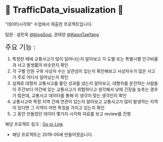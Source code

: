 # 🚗 TrafficData_visualization 🚕

"데이터시각화" 수업에서 제출한 프로젝트입니다.  

팀원 : 설민욱 [@blogSoul](https://github.com/blogSoul), 권태양 [@KwonTaeYang](https://github.com/sunnight9507) 

<span style="font-size:22px;">주요 기능 : </span>
1. 특정한 때에 교통사고가 많이 일어나는지 알아보고 각 도별 또는 특별시별 인구비율과 사고 발생률이 비슷한지 확인
2. 각 구별 인원 구와 사상자 수는 상관성이 있는지 확인해보고 사상자수가 많은 사고가 주로 어디서 일어났는지 확인
3. 실제로 대형차 교통사고를 줄인 성과를 냈는지 알아보고, 대형차를 운전하는 사람들이 주간보다 야간에 있는 교통사고가 위험하다고 생각해서 낮에 긴장을 늦추는 경우가 많은데, 교통사고 데이터를 통해 이 생각이 맞는 생각인지 확인
4. 교통사고와 특정 지역 간에 연관이 있는지 알아보고 교통사고가 많이 발생하는 지역이 있다면 그 지역이 어떤 특징을 가지고 있는지 확인
5. 그 동안 만들었던 데이터 몇가지 시각화 자료를 보고 review를 진행

해당 프로젝트 링크 : [Go to Link](https://adoring-hopper-1c6a37.netlify.app/)

* 해당 프로젝트는 2019-05에 만들어졌습니다.
